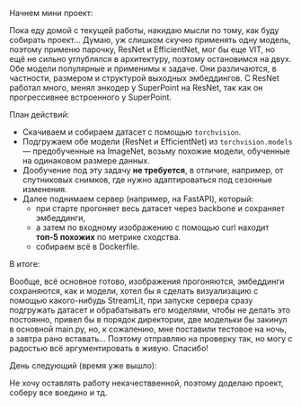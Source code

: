 Начнем мини проект:

Пока еду домой с текущей работы, накидаю мысли по тому, как буду собирать проект...
Думаю, уж слишком скучно применять одну модель, поэтому применю парочку, ResNet и EfficientNet, мог бы еще VIT, но ещё не сильно углублялся в архитектуру, 
поэтому остановимся на двух. 
Обе модели популярные и применимы к задаче. Они различаются, в частности, размером и структурой выходных эмбеддингов.
С ResNet работал много, менял энкодер у SuperPoint на ResNet, так как он прогрессивнее встроенного у SuperPoint.

План действий:

- Скачиваем и собираем датасет с помощью `torchvision`.
- Подгружаем обе модели (ResNet и EfficientNet) из `torchvision.models` — предобученные на ImageNet, возьму похожие модели, обученные на одинаковом размере данных.
- Дообучение под эту задачу **не требуется**, в отличие, например, от спутниковых снимков, где нужно адаптироваться под сезонные изменения.
- Далее поднимаем сервер (например, на FastAPI), который:
  - при старте прогоняет весь датасет через backbone и сохраняет эмбеддинги,
  - а затем по входному изображению c помощью curl находит **топ-5 похожих** по метрике сходства.
  - собираем всё в Dockerfile.

В итоге:

Вообще, всё основное готово, изображения прогоняются, эмбеддинги сохраняются, как и модели, хотел бы я сделать визуализацию с помощью какого-нибудь StreamLit,
при запуске сервера сразу подгружать датасет и обрабатывать его моделями, чтобы не делать это постоянно, привел бы в порядок директории, 
две модельки бы закинул в основной main.py, но, к сожалению, мне поставили тестовое на ночь, а завтра рано вставать...
Поэтому отправляю на проверку так, но могу с радостью всё аргументировать в живую. Спасибо!

День следующий (время уже вышло):

Не хочу оставлять работу некачестввенной, поэтому доделаю проект, соберу все воедино и тд.